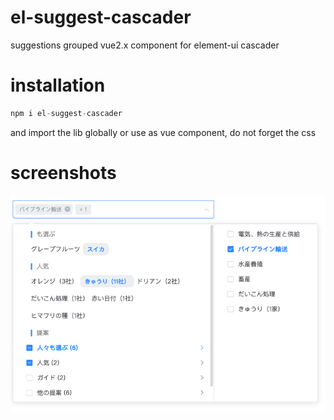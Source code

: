 # el-suggest-cascader

suggestions grouped vue2.x component for element-ui cascader

# installation

```js
npm i el-suggest-cascader
```
and import the lib globally or use as vue component, do not forget the css

# screenshots

![](https://github.com/litt1e-p/el-suggest-cascader/raw/master/screenshots/screenshot.png)
